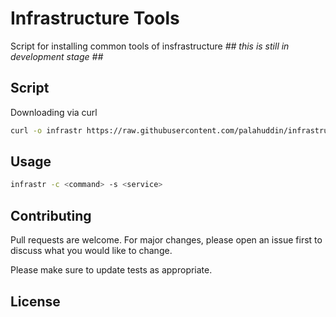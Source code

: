 # Infrastructure Tools

Script for installing common tools of insfrastructure
*## this is still in development stage ##*

## Script
Downloading via curl

```bash
curl -o infrastr https://raw.githubusercontent.com/palahuddin/infrastructure-tools/master/infrastr && chmod +x infrastr
```

## Usage

```bash
infrastr -c <command> -s <service>
```

## Contributing
Pull requests are welcome. For major changes, please open an issue first to discuss what you would like to change.

Please make sure to update tests as appropriate.

## License
